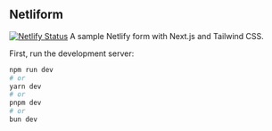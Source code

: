 ## Netliform

[![Netlify Status](https://api.netlify.com/api/v1/badges/f5f2f808-8375-4469-abb2-765c29e32a2b/deploy-status)](https://app.netlify.com/sites/netliforms/deploys)
A sample Netlify form with Next.js and Tailwind CSS.

First, run the development server:

```bash
npm run dev
# or
yarn dev
# or
pnpm dev
# or
bun dev
```
